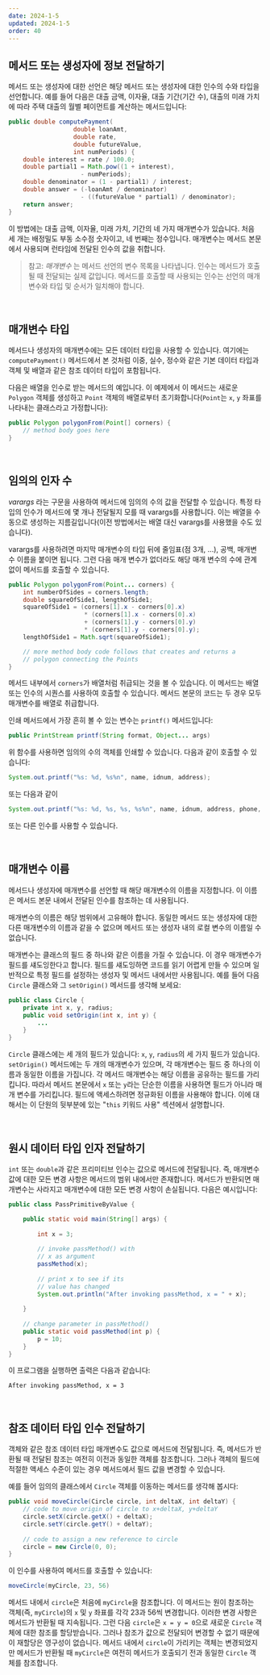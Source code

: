 ```yaml
---
date: 2024-1-5
updated: 2024-1-5
order: 40
---
```

## 메서드 또는 생성자에 정보 전달하기

메서드 또는 생성자에 대한 선언은 해당 메서드 또는 생성자에 대한 인수의 수와 타입을 선언합니다. 예를 들어 다음은 대출 금액, 이자율, 대출 기간(기간 수), 대출의 미래 가치에 따라 주택 대출의 월별 페이먼트를 계산하는 메서드입니다:

```java
public double computePayment(
                  double loanAmt,
                  double rate,
                  double futureValue,
                  int numPeriods) {
    double interest = rate / 100.0;
    double partial1 = Math.pow((1 + interest), 
                    - numPeriods);
    double denominator = (1 - partial1) / interest;
    double answer = (-loanAmt / denominator)
                    - ((futureValue * partial1) / denominator);
    return answer;
}
```

이 방법에는 대출 금액, 이자율, 미래 가치, 기간의 네 가지 매개변수가 있습니다. 처음 세 개는 배정밀도 부동 소수점 숫자이고, 네 번째는 정수입니다. 매개변수는 메서드 본문에서 사용되며 런타임에 전달된 인수의 값을 취합니다.

> 참고: _매개변수_ 는 메서드 선언의 변수 목록을 나타냅니다. 인수는 메서드가 호출될 때 전달되는 실제 값입니다. 메서드를 호출할 때 사용되는 인수는 선언의 매개변수와 타입 및 순서가 일치해야 합니다.

 

## 매개변수 타입

메서드나 생성자의 매개변수에는 모든 데이터 타입을 사용할 수 있습니다. 여기에는 `computePayment()` 메서드에서 본 것처럼 이중, 실수, 정수와 같은 기본 데이터 타입과 객체 및 배열과 같은 참조 데이터 타입이 포함됩니다.

다음은 배열을 인수로 받는 메서드의 예입니다. 이 예제에서 이 메서드는 새로운 `Polygon` 객체를 생성하고 `Point` 객체의 배열로부터 초기화합니다(`Point`는 `x`, `y` 좌표를 나타내는 클래스라고 가정합니다):

```java
public Polygon polygonFrom(Point[] corners) {
    // method body goes here
}
```

 

## 임의의 인자 수

_varargs_ 라는 구문을 사용하여 메서드에 임의의 수의 값을 전달할 수 있습니다. 특정 타입의 인수가 메서드에 몇 개나 전달될지 모를 때 varargs를 사용합니다. 이는 배열을 수동으로 생성하는 지름길입니다(이전 방법에서는 배열 대신 varargs를 사용했을 수도 있습니다).

varargs를 사용하려면 마지막 매개변수의 타입 뒤에 줄임표(점 3개, ...), 공백, 매개변수 이름을 붙이면 됩니다. 그런 다음 매개 변수가 없더라도 해당 매개 변수의 수에 관계없이 메서드를 호출할 수 있습니다.

```java
public Polygon polygonFrom(Point... corners) {
    int numberOfSides = corners.length;
    double squareOfSide1, lengthOfSide1;
    squareOfSide1 = (corners[1].x - corners[0].x)
                     * (corners[1].x - corners[0].x) 
                     + (corners[1].y - corners[0].y)
                     * (corners[1].y - corners[0].y);
    lengthOfSide1 = Math.sqrt(squareOfSide1);

    // more method body code follows that creates and returns a 
    // polygon connecting the Points
}
```

메서드 내부에서 `corners`가 배열처럼 취급되는 것을 볼 수 있습니다. 이 메서드는 배열 또는 인수의 시퀀스를 사용하여 호출할 수 있습니다. 메서드 본문의 코드는 두 경우 모두 매개변수를 배열로 취급합니다.

인쇄 메서드에서 가장 흔히 볼 수 있는 변수는 `printf()` 메서드입니다:

```java
public PrintStream printf(String format, Object... args)
```

위 함수를 사용하면 임의의 수의 객체를 인쇄할 수 있습니다. 다음과 같이 호출할 수 있습니다:

```java
System.out.printf("%s: %d, %s%n", name, idnum, address);
```

또는 다음과 같이

```java
System.out.printf("%s: %d, %s, %s, %s%n", name, idnum, address, phone, email);
```

또는 다른 인수를 사용할 수 있습니다.

 

## 매개변수 이름

메서드나 생성자에 매개변수를 선언할 때 해당 매개변수의 이름을 지정합니다. 이 이름은 메서드 본문 내에서 전달된 인수를 참조하는 데 사용됩니다.

매개변수의 이름은 해당 범위에서 고유해야 합니다. 동일한 메서드 또는 생성자에 대한 다른 매개변수의 이름과 같을 수 없으며 메서드 또는 생성자 내의 로컬 변수의 이름일 수 없습니다.

매개변수는 클래스의 필드 중 하나와 같은 이름을 가질 수 있습니다. 이 경우 매개변수가 필드를 섀도잉한다고 합니다. 필드를 섀도잉하면 코드를 읽기 어렵게 만들 수 있으며 일반적으로 특정 필드를 설정하는 생성자 및 메서드 내에서만 사용됩니다. 예를 들어 다음 `Circle` 클래스와 그 `setOrigin()` 메서드를 생각해 보세요:

```java
public class Circle {
    private int x, y, radius;
    public void setOrigin(int x, int y) {
        ...
    }
}
```

`Circle` 클래스에는 세 개의 필드가 있습니다: `x`, `y`, `radius`의 세 가지 필드가 있습니다. `setOrigin()` 메서드에는 두 개의 매개변수가 있으며, 각 매개변수는 필드 중 하나의 이름과 동일한 이름을 가집니다. 각 메서드 매개변수는 해당 이름을 공유하는 필드를 가리킵니다. 따라서 메서드 본문에서 `x` 또는 `y`라는 단순한 이름을 사용하면 필드가 아니라 매개 변수를 가리킵니다. 필드에 액세스하려면 정규화된 이름을 사용해야 합니다. 이에 대해서는 이 단원의 뒷부분에 있는 "`this` 키워드 사용" 섹션에서 설명합니다.

 

## 원시 데이터 타입 인자 전달하기

`int` 또는 `double`과 같은 프리미티브 인수는 값으로 메서드에 전달됩니다. 즉, 매개변수 값에 대한 모든 변경 사항은 메서드의 범위 내에서만 존재합니다. 메서드가 반환되면 매개변수는 사라지고 매개변수에 대한 모든 변경 사항이 손실됩니다. 다음은 예시입니다:

```java
public class PassPrimitiveByValue {

    public static void main(String[] args) {
           
        int x = 3;
           
        // invoke passMethod() with 
        // x as argument
        passMethod(x);
           
        // print x to see if its 
        // value has changed
        System.out.println("After invoking passMethod, x = " + x);
           
    }
        
    // change parameter in passMethod()
    public static void passMethod(int p) {
        p = 10;
    }
}
```

이 프로그램을 실행하면 출력은 다음과 같습니다:

```shell
After invoking passMethod, x = 3
```

 

## 참조 데이터 타입 인수 전달하기

객체와 같은 참조 데이터 타입 매개변수도 값으로 메서드에 전달됩니다. 즉, 메서드가 반환될 때 전달된 참조는 여전히 이전과 동일한 객체를 참조합니다. 그러나 객체의 필드에 적절한 액세스 수준이 있는 경우 메서드에서 필드 값을 변경할 수 있습니다.

예를 들어 임의의 클래스에서 `Circle` 객체를 이동하는 메서드를 생각해 봅시다:

```java
public void moveCircle(Circle circle, int deltaX, int deltaY) {
    // code to move origin of circle to x+deltaX, y+deltaY
    circle.setX(circle.getX() + deltaX);
    circle.setY(circle.getY() + deltaY);
        
    // code to assign a new reference to circle
    circle = new Circle(0, 0);
}
```

이 인수를 사용하여 메서드를 호출할 수 있습니다:

```java
moveCircle(myCircle, 23, 56)
```

메서드 내에서 `circle`은 처음에 `myCircle`을 참조합니다. 이 메서드는 원이 참조하는 객체(즉, `myCircle`)의 `x` 및 `y` 좌표를 각각 23과 56씩 변경합니다. 이러한 변경 사항은 메서드가 반환될 때 지속됩니다. 그런 다음 `circle`은 `x = y = 0`으로 새로운 `Circle` 객체에 대한 참조를 할당받습니다. 그러나 참조가 값으로 전달되어 변경할 수 없기 때문에 이 재할당은 영구성이 없습니다. 메서드 내에서 `circle`이 가리키는 객체는 변경되었지만 메서드가 반환될 때 `myCircle`은 여전히 메서드가 호출되기 전과 동일한 `Circle` 객체를 참조합니다.
